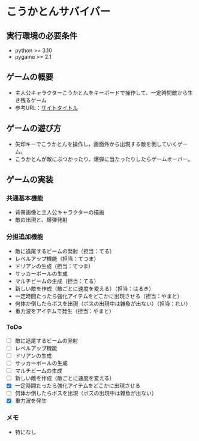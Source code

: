 # こうかとんサバイバー

## 実行環境の必要条件
* python >= 3.10
* pygame >= 2.1

## ゲームの概要
* 主人公キャラクターこうかとんをキーボードで操作して、一定時間敵から生き残るゲーム
* 参考URL：[サイトタイトル](https://www.hoge.com/)

## ゲームの遊び方
* 矢印キーでこうかとんを操作し，画面外から出現する敵を倒していくゲーム。
* こうかとんが敵にぶつかったり、爆弾に当たったりしたらゲームオーバー。

## ゲームの実装
### 共通基本機能
* 背景画像と主人公キャラクターの描画
* 敵の出現と、爆弾発射

### 分担追加機能
* 敵に追尾するビームの発射（担当：てる）
* レベルアップ機能（担当：てつま）
* ドリアンの生成（担当：てつま）
* サッカーボールの生成
* マルチビームの生成（担当：てる）
* 新しい敵を作成（敵ごとに速度を変える）（担当：はるき）
* 一定時間たったら強化アイテムをどこかに出現させる（担当：やまと）
* 何体か倒したらボスを出現（ボスの出現中は雑魚が出ない）（担当：れい）
* 重力波をアイテムで発生（担当：やまと）

### ToDo
- [ ] 敵に追尾するビームの発射
- [ ] レベルアップ機能
- [ ] ドリアンの生成
- [ ] サッカーボールの生成
- [ ] マルチビームの生成
- [ ] 新しい敵を作成（敵ごとに速度を変える）
- [x] 一定時間たったら強化アイテムをどこかに出現させる
- [ ] 何体か倒したらボスを出現（ボスの出現中は雑魚が出ない）
- [x] 重力波を発生

### メモ
* 特になし
